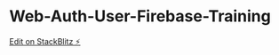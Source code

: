 # Web-Auth-User-Firebase-Training

[Edit on StackBlitz ⚡️](https://stackblitz.com/edit/firebase-gtk-web-start-llgx5s)